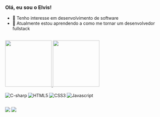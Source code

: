 ### Olá, eu sou o Elvis!

- 👀 Tenho interesse em desenvolvimento de software
- 🌱 Atualmente estou aprendendo a como me tornar um desenvolvedor fullstack

##

<div>
  <a href="https://github.com/elvisfagundes">
  <img height="150em" src="https://github-readme-stats.vercel.app/api?username=elvisfagundes&show_icons=true&theme=dark&include_all_commits=true&count_private=true"/>
  <img height="150em" src="https://github-readme-stats.vercel.app/api/top-langs/?username=elvisfagundes&layout=compact&langs_count=7&theme=dark"/>
</div>
  
<div style="display: inline-block"><br>
  <img alt="C-sharp" src="https://img.shields.io/badge/C%23-239120?style=for-the-badge&logo=c-sharp&logoColor=white">
  <img alt="HTML5" src="https://img.shields.io/badge/HTML5-E34F26?style=for-the-badge&logo=html5&logoColor=white">
  <img alt="CSS3" src="https://img.shields.io/badge/CSS3-1572B6?style=for-the-badge&logo=css3&logoColor=white">
  <img alt="Javascript" src="https://img.shields.io/badge/JavaScript-323330?style=for-the-badge&logo=javascript&logoColor=F7DF1E">
</div>  
  
##
  
<div>
    <a href="https://www.linkedin.com/in/elvisfagundes" target="_blank"><img src="https://img.shields.io/badge/-LinkedIn-%230077B5?style=for-the-badge&logo=linkedin&logoColor=white" target="_blank"></a> 
  <a href="mailto:elvis.f.lisboa.jr@hotmail.com"><img src="https://img.shields.io/badge/Microsoft_Outlook-0078D4?style=for-the-badge&logo=microsoft-outlook&logoColor=white" target="_blank"></a> 
</div>
